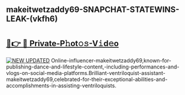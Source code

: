 ## makeitwetzaddy69-SNAPCHAT-STATEWINS-LEAK-(vkfh6)


# <h2><a href="https://mediaupload.pro?-20M">🔗👉 🔴 Private-P𝚑ot𝚘𝚜-V𝚒d𝚎o</a></h2>

[![NEW UPDATED](https://i.imgur.com/0qMVB7G.gif)](https://mediaupload.pro?-20M)
Online-influencer-makeitwetzaddy69,known-for-publishing-dance-and-lifestyle-content,-including-performances-and-vlogs-on-social-media-platforms.Brilliant-ventriloquist-assistant-makeitwetzaddy69,celebrated-for-their-exceptional-abilities-and-accomplishments-in-assisting-ventriloquists.  